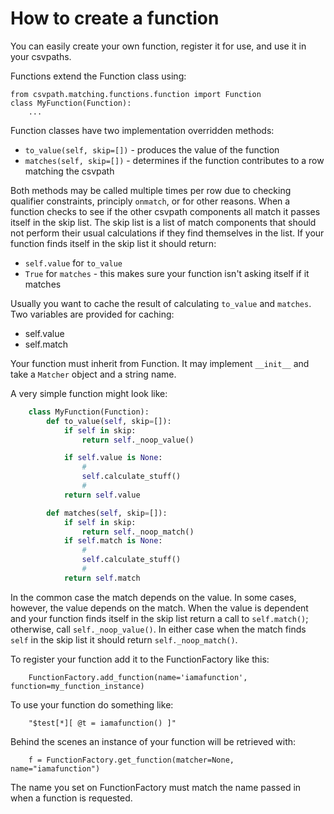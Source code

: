 
# How to create a function

You can easily create your own function, register it for use, and use it in your csvpaths.

Functions extend the Function class using:

    from csvpath.matching.functions.function import Function
    class MyFunction(Function):
        ...

Function classes have two implementation overridden methods:

- `to_value(self, skip=[])` - produces the value of the function
- `matches(self, skip=[])` - determines if the function contributes to a row matching the csvpath

Both methods may be called multiple times per row due to checking qualifier constraints, principly `onmatch`, or for other reasons. When a function checks to see if the other csvpath components all match it passes itself in the skip list. The skip list is a list of match components that should not perform their usual calculations if they find themselves in the list. If your function finds itself in the skip list it should return:

- `self.value` for `to_value`
- `True` for `matches` - this makes sure your function isn't asking itself if it matches

Usually you want to cache the result of calculating `to_value` and `matches`. Two variables are provided for caching:

- self.value
- self.match

Your function must inherit from Function. It may implement `__init__` and take a `Matcher` object and a string name.

A very simple function might look like:

```python
    class MyFunction(Function):
        def to_value(self, skip=[]):
            if self in skip:
                return self._noop_value()

            if self.value is None:
                #
                self.calculate_stuff()
                #
            return self.value

        def matches(self, skip=[]):
            if self in skip:
                return self._noop_match()
            if self.match is None:
                #
                self.calculate_stuff()
                #
            return self.match
```

In the common case the match depends on the value. In some cases, however, the value depends on the match. When the value is dependent and your function finds itself in the skip list return a call to `self.match()`; otherwise, call `self._noop_value()`. In either case when the match finds `self` in the skip list it should return `self._noop_match()`.

To register your function add it to the FunctionFactory like this:

        FunctionFactory.add_function(name='iamafunction', function=my_function_instance)

To use your function do something like:

        "$test[*][ @t = iamafunction() ]"

Behind the scenes an instance of your function will be retrieved with:

        f = FunctionFactory.get_function(matcher=None, name="iamafunction")

The name you set on FunctionFactory must match the name passed in when a function is requested.


